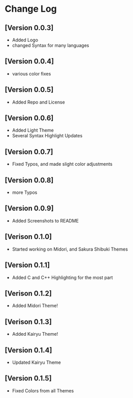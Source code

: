 # Change Log

## [Version 0.0.3]

- Added Logo
- changed Syntax for many languages

## [Version 0.0.4]

- various color fixes

## [Version 0.0.5]

- Added Repo and License

## [Version 0.0.6]

- Added Light Theme
- Several Syntax Highlight Updates

## [Version 0.0.7]

- Fixed Typos, and made slight color adjustments

## [Version 0.0.8]

- more Typos

## [Version 0.0.9]

- Added Screenshots to README

## [Verison 0.1.0]

- Started working on Midori, and Sakura Shibuki Themes

## [Version 0.1.1]

- Added C and C++ Highlighting for the most part

## [Verison 0.1.2]

- Added Midori Theme!

## [Verison 0.1.3]

- Added Kairyu Theme!

## [Version 0.1.4]

- Updated Kairyu Theme

## [Version 0.1.5]

- Fixed Colors from all Themes
